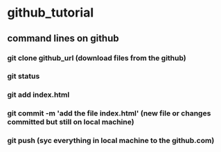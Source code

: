 # github_tutorial
## command lines on github

### git clone github_url (download files from the github)
### git status
### git add index.html
### git commit -m 'add the file index.html' (new file or changes committed but still on local machine)
### git push (syc everything in local machine to the github.com)
